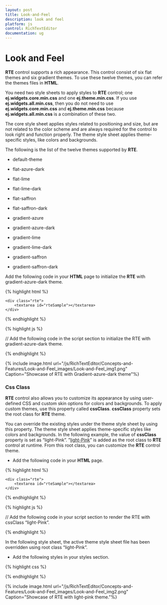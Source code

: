 ```yaml
---
layout: post
title: Look-and-Feel
description: look and feel
platform: js
control: RichTextEditor
documentation: ug
---
```


# Look and Feel

**RTE** control supports a rich appearance. This control consist of six flat themes and six gradient themes. To use these twelve themes, you can refer the themes files in **HTML**. 

You need two style sheets to apply styles to **RTE** control; one **ej.widgets.core.min.css** and one **ej.theme.min.css**. If you use **ej.widgets.all.min.css**, then you do not need to use **ej.widgets.core.min.css** and **ej.theme.min.css** because **ej.widgets.all.min.css** is a combination of these two.

The core style sheet applies styles related to positioning and size, but are not related to the color scheme and are always required for the control to look right and function properly. The theme style sheet applies theme-specific styles, like colors and backgrounds.

The following is the list of the twelve themes supported by **RTE**. 

* default-theme

* flat-azure-dark

* flat-lime

* flat-lime-dark

* flat-saffron

* flat-saffron-dark

* gradient-azure

* gradient-azure-dark

* gradient-lime

* gradient-lime-dark

* gradient-saffron

* gradient-saffron-dark





Add the following code in your **HTML** page to initialize the **RTE** with gradient-azure-dark theme.


{% highlight html %}


    <div class="rte">
        <textarea id="rteSample"></textarea>
    </div>

{% endhighlight %}

{% highlight js %}

// Add the following code in the script section to initialize the RTE with gradient-azure-dark theme.
<script>
      $(function(){
           $("#rteSample").ejRTE();
      });
</script>
{% endhighlight %}

{% include image.html url="/js/RichTextEditor/Concepts-and-Features/Look-and-Feel_images/Look-and-Feel_img1.png" Caption="Showcase of RTE with Gradient-azure-dark theme"%}

### Css Class

**RTE** control also allows you to customize its appearance by using user-defined CSS and custom skin options for colors and backgrounds. To apply custom themes, use this property called **cssClass**. **cssClass** property sets the root class for **RTE** theme.

You can override the existing styles under the theme style sheet by using this property. The theme style sheet applies theme-specific styles like colors and backgrounds. In the following example, the value of **cssClass** property is set as “light-Pink”. ”[light-Pink](http://www.w3schools.com/tags/ref_color_tryit.asp?color=DeepPink)” is added as the root class to **RTE** control at runtime. From this root class, you can customize the **RTE** control theme.

* Add the following code in your **HTML** page.


{% highlight html %}


    <div class="rte">
        <textarea id="rteSample"></textarea>
    </div>

{% endhighlight %}

{% highlight js %}


// Add the following code in your script section to render the RTE with cssClass “light-Pink”.
<script>
        $(function () {
            $("#rteSample").ejRTE({ cssClass: "light-Pink" });
        });
</script>
{% endhighlight %}


In the following style sheet, the active theme style sheet file has been overridden using root class “light-Pink”.

* Add the following styles in your styles section.

{% highlight css %}

<style>
    .light-Pink .e-toolbar {
        color: black;
    }
    .light-Pink .e-toolbarspan {
        background-color: #E9A1CE;
    }
    .light-Pink .e-toolbar .e-active {
        background-color: #4C0F2E;
    }
    .light-Pink .editarea {
        background-color: pink;
    }
</style>
{% endhighlight %}



{% include image.html url="/js/RichTextEditor/Concepts-and-Features/Look-and-Feel_images/Look-and-Feel_img2.png" Caption="Showcase of RTE with light-pink theme."%}


